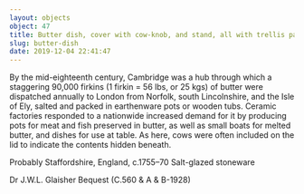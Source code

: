 ```yaml
---
layout: objects
object: 47
title: Butter dish, cover with cow-knob, and stand, all with trellis pattern
slug: butter-dish
date: 2019-12-04 22:41:47
---
```

By the mid-eighteenth century, Cambridge was a hub through which a staggering 90,000 firkins (1 firkin = 56 lbs, or 25 kgs) of butter were dispatched annually to London from Norfolk, south Lincolnshire, and the Isle of Ely, salted and packed in earthenware pots or wooden tubs. Ceramic factories responded to a nationwide increased demand for it by producing pots for meat and fish preserved in  butter, as well as small boats for melted butter,  and dishes for use at table. As here, cows were often included on the lid to indicate the contents hidden beneath.  

Probably Staffordshire, England, c.1755–70 Salt-glazed stoneware  

Dr J.W.L. Glaisher Bequest (C.560 &amp; A &amp; B-1928)

